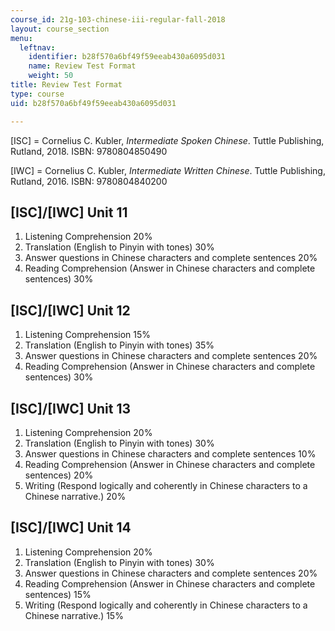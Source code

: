```yaml
---
course_id: 21g-103-chinese-iii-regular-fall-2018
layout: course_section
menu:
  leftnav:
    identifier: b28f570a6bf49f59eeab430a6095d031
    name: Review Test Format
    weight: 50
title: Review Test Format
type: course
uid: b28f570a6bf49f59eeab430a6095d031

---
```


\[ISC\] = Cornelius C. Kubler, _Intermediate Spoken Chinese_. Tuttle Publishing, Rutland, 2018. ISBN: 9780804850490

\[IWC\] = Cornelius C. Kubler, _Intermediate Written Chinese_. Tuttle Publishing, Rutland, 2016. ISBN: 9780804840200

\[ISC\]/\[IWC\] Unit 11
-----------------------

1.  Listening Comprehension 20%
2.  Translation (English to Pinyin with tones) 30%
3.  Answer questions in Chinese characters and complete sentences 20%
4.  Reading Comprehension (Answer in Chinese characters and complete sentences) 30%

\[ISC\]/\[IWC\] Unit 12
-----------------------

1.  Listening Comprehension 15%
2.  Translation (English to Pinyin with tones) 35%
3.  Answer questions in Chinese characters and complete sentences 20%
4.  Reading Comprehension (Answer in Chinese characters and complete sentences) 30%

\[ISC\]/\[IWC\] Unit 13
-----------------------

1.  Listening Comprehension 20%
2.  Translation (English to Pinyin with tones) 30%
3.  Answer questions in Chinese characters and complete sentences 10%
4.  Reading Comprehension (Answer in Chinese characters and complete sentences) 20%
5.  Writing (Respond logically and coherently in Chinese characters to a Chinese narrative.) 20%

\[ISC\]/\[IWC\] Unit 14
-----------------------

1.  Listening Comprehension 20%
2.  Translation (English to Pinyin with tones) 30%
3.  Answer questions in Chinese characters and complete sentences 20%
4.  Reading Comprehension (Answer in Chinese characters and complete sentences) 15%
5.  Writing (Respond logically and coherently in Chinese characters to a Chinese narrative.) 15%